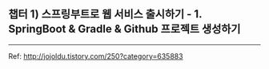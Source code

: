## 챕터 1) 스프링부트로 웹 서비스 출시하기 - 1. SpringBoot & Gradle & Github 프로젝트 생성하기
---
Ref: http://jojoldu.tistory.com/250?category=635883
